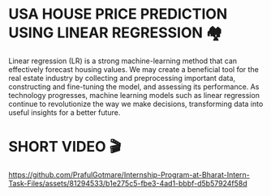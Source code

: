 # USA HOUSE PRICE PREDICTION USING LINEAR REGRESSION 🏘️

Linear regression (LR) is a strong machine-learning method that can effectively forecast housing values. 
We may create a beneficial tool for the real estate industry by collecting and preprocessing important data, constructing and fine-tuning the model, and assessing its performance. 
As technology progresses, machine learning models such as linear regression continue to revolutionize the way we make decisions, transforming data into useful insights for a better future.


# SHORT VIDEO 🎬

https://github.com/PrafulGotmare/Internship-Program-at-Bharat-Intern-Task-Files/assets/81294533/b1e275c5-fbe3-4ad1-bbbf-d5b57924f58d

